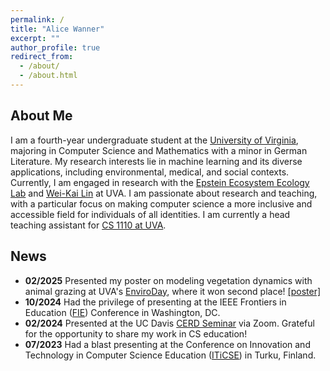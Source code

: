 ```yaml
---
permalink: /
title: "Alice Wanner"
excerpt: ""
author_profile: true
redirect_from: 
  - /about/
  - /about.html
---
```


About Me
---

I am a fourth-year undergraduate student at the [University of Virginia](https://www.virginia.edu/), majoring in Computer Science and Mathematics with a minor in German Literature. My research interests lie in machine learning and its diverse applications, including environmental, medical, and social contexts. Currently, I am engaged in research with the [Epstein Ecosystem Ecology Lab](https://epstein.evsc.virginia.edu/) and [Wei-Kai Lin](https://weikailin.github.io/) at UVA. I am passionate about research and teaching, with a particular focus on making computer science a more inclusive and accessible field for individuals of all identities. I am currently a head teaching assistant for [CS 1110 at UVA](https://engineering.virginia.edu/department/computer-science). 

News
---
- **02/2025** Presented my poster on modeling vegetation dynamics with animal grazing at UVA's [EnviroDay](https://enviroday.evsc.virginia.edu/), where it won second place! [[poster]](https://alicewanner.github.io/posts/2025/02/enviroday/)
- **10/2024** Had the privilege of presenting at the IEEE Frontiers in Education ([FIE](https://2024.fie-conference.org/)) Conference in Washington, DC.
- **02/2024** Presented at the UC Davis [CERD Seminar](https://cerd.cs.ucdavis.edu/) via Zoom. Grateful for the opportunity to share my work in CS education!
- **07/2023** Had a blast presenting at the Conference on Innovation and Technology in Computer Science Education ([ITiCSE](https://iticse.acm.org/2023/)) in Turku, Finland.
